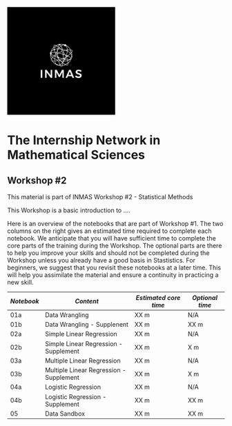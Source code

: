 <img src="images/Picture0.png" width=250x\>

# The Internship Network in Mathematical Sciences

## Workshop #2
This material is part of INMAS Workshop #2 - Statistical Methods

This Workshop is a basic introduction to ....

Here is an overview of the notebooks that are part of Workshop #1. The two columns on the right gives an estimated time required to complete each notebook. We anticipate that you will have sufficient time to complete the core parts of the training during the Workshop. The optional parts are there to help you improve your skills and should not be completed during the Workshop unless you already have a good basis in Stastistics. For beginners, we suggest that you revisit these notebooks at a later time. This will help you assimilate the material and ensure a continuity in practicing a new skill.

| *Notebook* | 	*Content* | *Estimated core time* | *Optional time* |
| ---------| --------------------------| --------| ------ |
|01a | Data Wrangling | XX m| N/A |
|01b | Data Wrangling - Supplenent | XX m| XX m|
|02a | Simple Linear Regression | XX m | N/A |
|02b | Simple Linear Regression - Supplement | XX m | X m |
|03a | Multiple Linear Regression | XX m | N/A |
|03b | Multiple Linear Regression - Supplement| XX m | X m |
|04a | Logistic Regression | XX m | N/A |
|04b | Logistic Regression - Supplement | XX m | XX m |
|05  | Data Sandbox | XX m | XX m|
